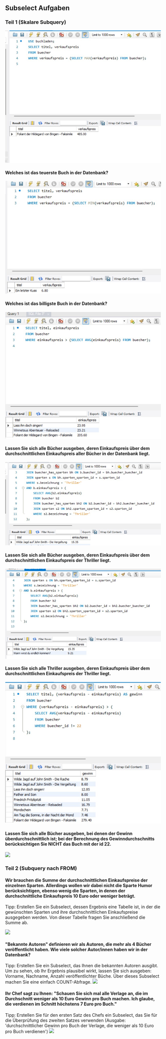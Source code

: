  ## Subselect Aufgaben

### Teil 1 (Skalare Subquery)
![a1](/subquery_pic/subselec1.jpg)


#### Welches ist das teuerste Buch in der Datenbank?
![](/subquery_pic/subselect2.jpg)
#### Welches ist das billigste Buch in der Datenbank?
![](/subquery_pic/subselect3.jpg)
#### Lassen Sie sich alle Bücher ausgeben, deren Einkaufspreis über dem durchschnittlichen Einkaufspreis aller Bücher in der Datenbank liegt.
![](/subquery_pic/subselect4.jpg)
#### Lassen Sie sich alle Bücher ausgeben, deren Einkaufspreis über dem durchschnittlichen Einkaufspreis der Thriller liegt.
![](/subquery_pic/subselect5.jpg)
#### Lassen Sie sich alle Thriller ausgeben, deren Einkaufspreis über dem durchschnittlichen Einkaufspreis der Thriller liegt.
![](/subquery_pic/subselect6.jpg)
#### Lassen Sie sich alle Bücher ausgeben, bei denen der Gewinn überdurchschnittlich ist; bei der Berechnung des Gewinndurchschnitts berücksichtigen Sie NICHT das Buch mit der id 22.
![](/subquery_pic/subselct2_1)

### Teil 2 (Subquery nach FROM)


#### Wir brauchen die Summe der durchschnittlichen Einkaufspreise der einzelnen Sparten. Allerdings wollen wir dabei nicht die Sparte Humor berücksichtigen, ebenso wenig die Sparten, in denen der durchschnittliche Einkaufspreis 10 Euro oder weniger beträgt.
Tipp: Erstellen Sie ein Subselect, dessen Ergebnis eine Tabelle ist, in der die gewünschten Sparten und ihre durchschnittlichen Einkaufspreise ausgegeben werden.
Von dieser Tabelle fragen Sie anschließend die Summe ab.

![](/subquery_pic/subselect2_2)
#### "Bekannte Autoren" definieren wir als Autoren, die mehr als 4 Bücher veröffentlicht haben. Wie viele solcher Autor/innen haben wir in der Datenbank?
Tipp: Erstellen Sie ein Subselect, das Ihnen die bekannten Autoren ausgibt. Um zu sehen, ob Ihr Ergebnis plausibel wirkt, lassen Sie sich ausgeben: Vorname, Nachname, Anzahl veröffentlichter Büche.
Über dieses Subselect machen Sie eine einfach COUNT-Abfrage.
![](/subquery_pic/subselect2_3)

#### Ihr Chef sagt zu Ihnen: "Schauen Sie sich mal alle Verlage an, die im Durchschnitt weniger als 10 Euro Gewinn pro Buch machen. Ich glaube, die verdienen im Schnitt höchstens 7 Euro pro Buch."
Tipp: Erstellen Sie für den ersten Satz des Chefs ein Subselect, das Sie für die Überprüfung des zweiten Satzes verwenden (Ausgabe: 'durchschnittlicher Gewinn pro Buch der Verlage, die weniger als 10 Euro pro Buch
verdienen')
![](/subquery_pic/)
